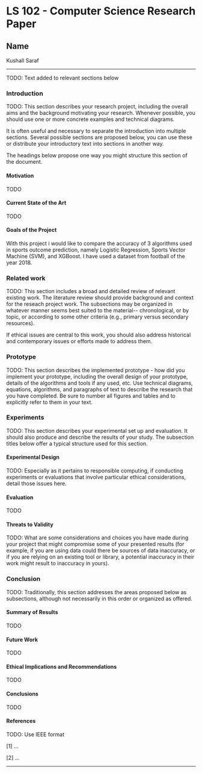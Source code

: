 # LS 102 - Computer Science Research Paper

## Name

Kushall Saraf

---

TODO: Text added to relevant sections below

### Introduction

TODO: This section describes your  research project, including the overall aims and the background motivating your research. Whenever possible, you should use one or more concrete examples and technical diagrams.

It is often useful and necessary to separate the introduction into multiple sections. Several possible sections are proposed below, you can use these or distribute your introductory text into sections in another way.

The headings below propose one way you might structure this section of the document.

#### Motivation

TODO

#### Current State of the Art

TODO

#### Goals of the Project

With this project i would like to compare the accuracy of 3 algorithms used in sports outcome prediction, namely Logistic Regression, Sports Vector Machine (SVM), and XGBoost. I have used a dataset from football of the year 2018. 

### Related work

TODO: This section includes a broad and detailed review of relevant existing work. The literature review should provide background and context for the reseach project work. The subsections may be organized in whatever manner seems best suited to the material-- chronological, or by topic, or according to some other criteria (e.g., primary versus secondary resources).

If ethical issues are central to this work, you should also address historical and contemporary issues or efforts made to address them.

### Prototype

TODO: This section describes the implemented prototype - how did you implement your prototype, including the overall design of your prototype, details of the algorithms and tools if any used, etc. Use technical diagrams, equations, algorithms, and paragraphs of text to describe the research that you have completed. Be sure to number all figures and tables and to explicitly refer to them in your text.

### Experiments

TODO: This section describes your experimental set up and evaluation. It should also produce and describe the results of your study. The subsection titles below offer a typical structure used for this section.

#### Experimental Design

TODO: Especially as it pertains to responsible computing, if conducting experiments or evaluations that involve particular ethical considerations, detail those issues here.

#### Evaluation

TODO

#### Threats to Validity

TODO: What are some considerations and choices you have made during your project that might compromise some of your presented results (for example, if you are using data could there be sources of data inaccuracy, or if you are relying on an existing tool or library, a potential inaccuracy in their work might result to inaccuracy in yours).

### Conclusion

TODO: Traditionally, this section addresses the areas proposed below as subsections, although not necessarily in this order or organized as offered.

#### Summary of Results

TODO

#### Future Work

TODO

#### Ethical Implications and Recommendations

TODO

#### Conclusions

TODO

#### References

TODO: Use IEEE format

[1] ...

[2] ...

---
